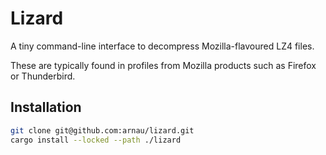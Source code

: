 # Lizard

A tiny command-line interface to decompress Mozilla-flavoured LZ4 files.

These are typically found in profiles from Mozilla products such as Firefox or Thunderbird.

## Installation

```sh
git clone git@github.com:arnau/lizard.git
cargo install --locked --path ./lizard
```
